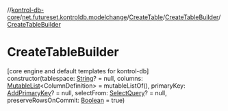 //[kontrol-db-core](../../../../index.md)/[net.futureset.kontroldb.modelchange](../../index.md)/[CreateTable](../index.md)/[CreateTableBuilder](index.md)/[CreateTableBuilder](-create-table-builder.md)

# CreateTableBuilder

[core engine and default templates for kontrol-db]\
constructor(tablespace: [String](https://kotlinlang.org/api/latest/jvm/stdlib/kotlin/-string/index.html)? = null, columns: [MutableList](https://kotlinlang.org/api/latest/jvm/stdlib/kotlin.collections/-mutable-list/index.html)&lt;ColumnDefinition&gt; = mutableListOf(), primaryKey: [AddPrimaryKey](../../-add-primary-key/index.md)? = null, selectFrom: [SelectQuery](../../-select-query/index.md)? = null, preserveRowsOnCommit: [Boolean](https://kotlinlang.org/api/latest/jvm/stdlib/kotlin/-boolean/index.html) = true)
